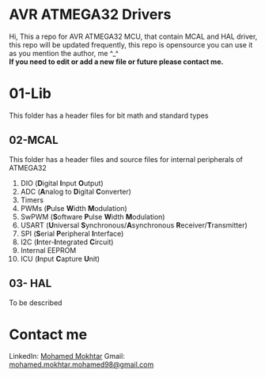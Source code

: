 # AVR ATMEGA32 Drivers 

Hi, This a repo for AVR ATMEGA32 MCU, that contain MCAL and HAL driver, this repo will be updated frequently, this repo is opensource you can use it as you mention the author, me ^_^  
**If you need to edit or add a new file or future please contact me.**


# 01-Lib

This folder has a header files for bit math and standard types

## 02-MCAL

This folder has a header files and source files for internal peripherals of ATMEGA32

 1. DIO (**D**igital **I**nput **O**utput)
 2. ADC (**A**nalog to **D**igital **C**onverter)
 3. Timers
 4. PWMs (**P**ulse **W**idth **M**odulation)
 5. SwPWM (**S**oftware **P**ulse **W**idth **M**odulation)
 6. USART (**U**niversal **S**ynchronous/**A**synchronous **R**eceiver/**T**ransmitter)
 7. SPI (**S**erial **P**eripheral **I**nterface)
 8. I2C (**I**nter-**I**ntegrated **C**ircuit)
 9. Internal EEPROM
 10. ICU (**I**nput **C**apture **U**nit) 

## 03- HAL

To be described
# Contact me

LinkedIn: [Mohamed Mokhtar](https://www.linkedin.com/in/mohamed-mokhtar-3a62381b4/)
Gmail: mohamed.mokhtar.mohamed98@gmail.com
